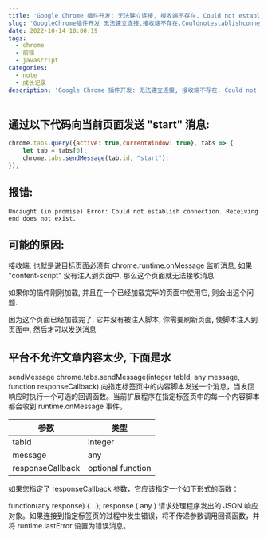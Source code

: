 ```yaml
---
title: 'Google Chrome 插件开发: 无法建立连接, 接收端不存在. Could not establish connection. Receiving end does not exist'
slug: 'GoogleChrome插件开发 无法建立连接,接收端不存在.Couldnotestablishconnection.Receivingenddoesnotexist'
date: 2022-10-14 10:00:19
tags:
  - chrome
  - 前端
  - javascript
categories:
  - note
  - 成长记录
description: 'Google Chrome 插件开发: 无法建立连接, 接收端不存在. Could not establish connection. Receiving end does not exist'
---
```


## 通过以下代码向当前页面发送 "start" 消息:

```js
chrome.tabs.query({active: true,currentWindow: true}, tabs => {
    let tab = tabs[0];
    chrome.tabs.sendMessage(tab.id, "start");
});
```

## 报错:

```
Uncaught (in promise) Error: Could not establish connection. Receiving end does not exist.
```

## 可能的原因:


接收端, 也就是说目标页面必须有 chrome.runtime.onMessage 监听消息, 如果 "content-script" 没有注入到页面中, 那么这个页面就无法接收消息


如果你的插件刚刚加载, 并且在一个已经加载完毕的页面中使用它, 则会出这个问题.


因为这个页面已经加载完了, 它并没有被注入脚本, 你需要刷新页面, 使脚本注入到页面中, 然后才可以发送消息


## 平台不允许文章内容太少, 下面是水

sendMessage
chrome.tabs.sendMessage(integer tabId, any message, function responseCallback)
向指定标签页中的内容脚本发送一个消息，当发回响应时执行一个可选的回调函数。当前扩展程序在指定标签页中的每一个内容脚本都会收到 runtime.onMessage 事件。


| 参数 | 类型 |
| --- | --- |
| tabId | integer |
| message | any |
| responseCallback | optional function |


如果您指定了 responseCallback 参数，它应该指定一个如下形式的函数：


function(any response) {...};
response ( any )
请求处理程序发出的 JSON 响应对象。如果连接到指定标签页的过程中发生错误，将不传递参数调用回调函数，并将 runtime.lastError 设置为错误消息。
